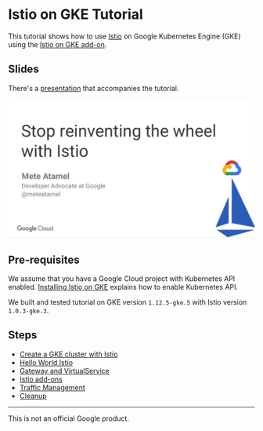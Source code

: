 # Istio on GKE Tutorial

This tutorial shows how to use [Istio](https://istio.io/) on Google Kubernetes Engine (GKE) using the [Istio on GKE add-on](https://cloud.google.com/istio/docs/istio-on-gke/overview). 

## Slides

There's a [presentation](https://speakerdeck.com/meteatamel/stop-reinventing-the-wheel-with-istio) that accompanies the tutorial. 

[![Stop reinventing the wheel with Istio](./docs/images/stopreinventing-with-istio.png)](https://speakerdeck.com/meteatamel/stop-reinventing-the-wheel-with-istio)

## Pre-requisites
We assume that you have a Google Cloud project with Kubernetes API enabled. [Installing Istio on GKE](https://cloud.google.com/istio/docs/istio-on-gke/installing) explains how to enable Kubernetes API. 

We built and tested tutorial on GKE version `1.12.5-gke.5` with Istio version `1.0.3-gke.3`.   

## Steps

* [Create a GKE cluster with Istio](docs/01-createclusterwithistio.md)
* [Hello World Istio](docs/02-helloworldistio.md)
* [Gateway and VirtualService](docs/03-gatewayvirtualservice.md)
* [Istio add-ons](docs/04-istio-addons.md)
* [Traffic Management](docs/05-traffic-management.md)
* [Cleanup](docs/06-cleanup.md)

-------

This is not an official Google product.
